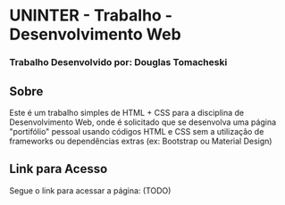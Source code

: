 # UNINTER - Trabalho - Desenvolvimento Web
### Trabalho Desenvolvido por: Douglas Tomacheski

## Sobre
Este é um trabalho simples de HTML + CSS para a disciplina de Desenvolvimento Web, onde é solicitado que se desenvolva uma página "portifólio" pessoal usando códigos HTML e CSS sem a utilização de frameworks ou dependências extras (ex: Bootstrap ou Material Design)

## Link para Acesso
Segue o link para acessar a página: (TODO)